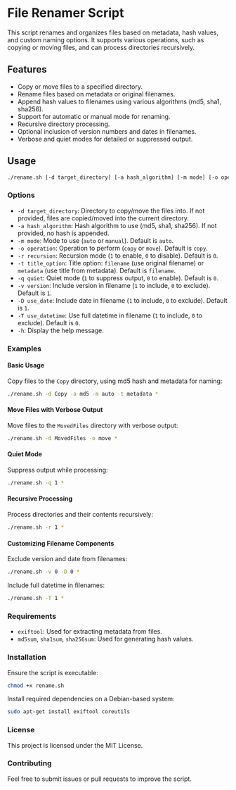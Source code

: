 # File Renamer Script

This script renames and organizes files based on metadata, hash values, and custom naming options. It supports various operations, such as copying or moving files, and can process directories recursively.

## Features

- Copy or move files to a specified directory.
- Rename files based on metadata or original filenames.
- Append hash values to filenames using various algorithms (md5, sha1, sha256).
- Support for automatic or manual mode for renaming.
- Recursive directory processing.
- Optional inclusion of version numbers and dates in filenames.
- Verbose and quiet modes for detailed or suppressed output.

## Usage

```bash
./rename.sh [-d target_directory] [-a hash_algorithm] [-m mode] [-o operation] [-r recursion] [-t title_option] [-q quiet] [-v version] [-D use_date] [-T use_datetime] [files...]
```

### Options

- `-d target_directory`: Directory to copy/move the files into. If not provided, files are copied/moved into the current directory.
- `-a hash_algorithm`: Hash algorithm to use (md5, sha1, sha256). If not provided, no hash is appended.
- `-m mode`: Mode to use (`auto` or `manual`). Default is `auto`.
- `-o operation`: Operation to perform (`copy` or `move`). Default is `copy`.
- `-r recursion`: Recursion mode (`1` to enable, `0` to disable). Default is `0`.
- `-t title_option`: Title option: `filename` (use original filename) or `metadata` (use title from metadata). Default is `filename`.
- `-q quiet`: Quiet mode (`1` to suppress output, `0` to enable). Default is `0`.
- `-v version`: Include version in filename (`1` to include, `0` to exclude). Default is `1`.
- `-D use_date`: Include date in filename (`1` to include, `0` to exclude). Default is `1`.
- `-T use_datetime`: Use full datetime in filename (`1` to include, `0` to exclude). Default is `0`.
- `-h`: Display the help message.

### Examples

#### Basic Usage

Copy files to the `Copy` directory, using md5 hash and metadata for naming:
```bash
./rename.sh -d Copy -a md5 -m auto -t metadata *
```

#### Move Files with Verbose Output

Move files to the `MovedFiles` directory with verbose output:
```bash
./rename.sh -d MovedFiles -o move *
```

#### Quiet Mode

Suppress output while processing:
```bash
./rename.sh -q 1 *
```

#### Recursive Processing

Process directories and their contents recursively:
```bash
./rename.sh -r 1 *
```

#### Customizing Filename Components

Exclude version and date from filenames:
```bash
./rename.sh -v 0 -D 0 *
```

Include full datetime in filenames:
```bash
./rename.sh -T 1 *
```

### Requirements

- `exiftool`: Used for extracting metadata from files.
- `md5sum`, `sha1sum`, `sha256sum`: Used for generating hash values.

### Installation

Ensure the script is executable:
```bash
chmod +x rename.sh
```

Install required dependencies on a Debian-based system:
```bash
sudo apt-get install exiftool coreutils
```

### License

This project is licensed under the MIT License.

### Contributing

Feel free to submit issues or pull requests to improve the script.
